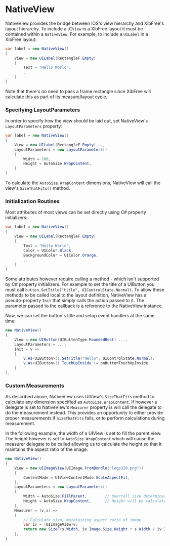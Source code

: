 # NativeView

NativeView provides the bridge between iOS's view hierarchy and XibFree's layout hierarchy.  To include a `UIView` in a XibFree layout it must be contained within a `NativeView`.  For example, to include a `UILabel` in a XibFree layout:

```C#
var label = new NativeView()
{
    View = new UILabel(RectangleF.Empty)
    {
        Text = "Hello World",
        ...
    }
}
```

Note that there's no need to pass a frame rectangle since XibFree will calculate this as part of its measure/layout cycle.

### Specifying LayoutParameters

In order to specify how the view should be laid out, set NativeView's `LayoutParameters` property:

```C#
var label = new NativeView()
{
    View = new UILabel(RectangleF.Empty)...,
    LayoutParameters = new LayoutParameters()
    {
        Width = 200,
        Height = AutoSize.WrapContent,
    }
}
```

To calculate the `AutoSize.WrapContent` dimensions, NativeView will call the view's `SizeThatFits()` method.

### Initialization Routines

Most attributes of most views can be set directly using C# property initializers:

```C#
var label = new NativeView()
{
    View = new UILabel(RectangleF.Empty)
    {
        Text = "Hello World",
        Color = UIColor.Black,
        BackgroundColor = UIColor.Orange,
        ...
    }
}
```

Some attributes however require calling a method - which isn't supported by C# property initializers.  For example to set the title of a UIButton you must call `button.SetTitle("title", UIControlState.Normal)`.  To allow these methods to be called local to the layout definition, NativeView has a pseudo-property `Init` that simply calls the action passed to it.  The parameter passed to the callback is a reference to the NativeView instance.

Now, we can set the button's title and setup event handlers at the same time:

```C#
new NativeView()
{
    View = new UIButton(UIButtonType.RoundedRect) ...,
    LayoutParameters = ...,
    Init = v =>
    {
        v.As<UIButton>().SetTitle("Hello", UIControlState.Normal);
        v.As<UIButton>().TouchUpInside += onButtonTouchUpInside;
    }
},
```

### Custom Measurements

As described above, NativeView uses UIView's  `SizeThatFits` method to calculate any dimension specified as `AutoSize.WrapContent`.  If however a delegate is set to NativeView's `Measurer` property is will call the delegate to do the measurement instead.  This provides an opportunity to either provide proper measurements if `SizeThatFits` fails, or to perform calculations during measurement.

In the following example, the width of a UIView is set to fill the parent view.  The height however is set to `AutoSize.WrapContent` which will cause the measurer delegate to be called allowing us to calculate the height so that it maintains the aspect ratio of the image:

```C#
new NativeView()
{
	View = new UIImageView(UIImage.FromBundle("logo320.png"))
	{
		ContentMode = UIViewContentMode.ScaleAspectFit,
	},
	LayoutParameters = new LayoutParameters()
	{
		Width = AutoSize.FillParent,		// Overrall size determined by parent container width
		Height = AutoSize.WrapContent,		// Height will be calculated by calling Measurer below
	},
	Measurer = (v,s) =>
	{
		// Calculate size, maintaining aspect ratio of image
		var iv = (UIImageView)v;
		return new SizeF(s.Width, iv.Image.Size.Height * s.Width / iv.Image.Size.Width);
	},
}
```


